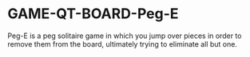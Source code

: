 # GAME-QT-BOARD-Peg-E
Peg-E is a peg solitaire game in which you jump over pieces in order to remove them from the board, ultimately trying to eliminate all but one. 
